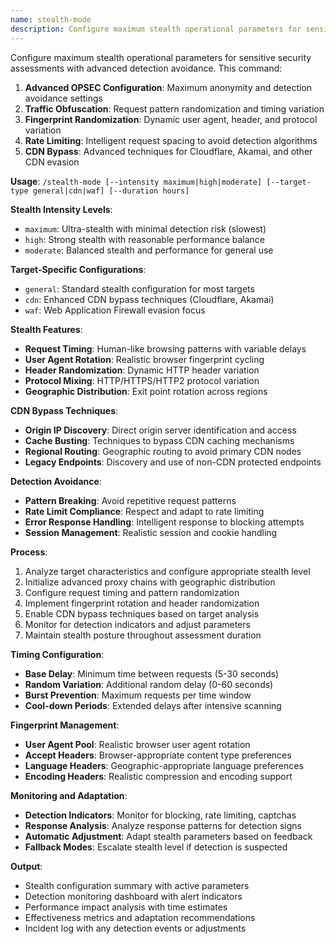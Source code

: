 ```yaml
---
name: stealth-mode
description: Configure maximum stealth operational parameters for sensitive security assessments
---
```


Configure maximum stealth operational parameters for sensitive security assessments with advanced detection avoidance. This command:

1. **Advanced OPSEC Configuration**: Maximum anonymity and detection avoidance settings
2. **Traffic Obfuscation**: Request pattern randomization and timing variation
3. **Fingerprint Randomization**: Dynamic user agent, header, and protocol variation
4. **Rate Limiting**: Intelligent request spacing to avoid detection algorithms
5. **CDN Bypass**: Advanced techniques for Cloudflare, Akamai, and other CDN evasion

**Usage**: `/stealth-mode [--intensity maximum|high|moderate] [--target-type general|cdn|waf] [--duration hours]`

**Stealth Intensity Levels**:
- `maximum`: Ultra-stealth with minimal detection risk (slowest)
- `high`: Strong stealth with reasonable performance balance
- `moderate`: Balanced stealth and performance for general use

**Target-Specific Configurations**:
- `general`: Standard stealth configuration for most targets
- `cdn`: Enhanced CDN bypass techniques (Cloudflare, Akamai)
- `waf`: Web Application Firewall evasion focus

**Stealth Features**:
- **Request Timing**: Human-like browsing patterns with variable delays
- **User Agent Rotation**: Realistic browser fingerprint cycling
- **Header Randomization**: Dynamic HTTP header variation
- **Protocol Mixing**: HTTP/HTTPS/HTTP2 protocol variation
- **Geographic Distribution**: Exit point rotation across regions

**CDN Bypass Techniques**:
- **Origin IP Discovery**: Direct origin server identification and access
- **Cache Busting**: Techniques to bypass CDN caching mechanisms
- **Regional Routing**: Geographic routing to avoid primary CDN nodes
- **Legacy Endpoints**: Discovery and use of non-CDN protected endpoints

**Detection Avoidance**:
- **Pattern Breaking**: Avoid repetitive request patterns
- **Rate Limit Compliance**: Respect and adapt to rate limiting
- **Error Response Handling**: Intelligent response to blocking attempts
- **Session Management**: Realistic session and cookie handling

**Process**:
1. Analyze target characteristics and configure appropriate stealth level
2. Initialize advanced proxy chains with geographic distribution
3. Configure request timing and pattern randomization
4. Implement fingerprint rotation and header randomization
5. Enable CDN bypass techniques based on target analysis
6. Monitor for detection indicators and adjust parameters
7. Maintain stealth posture throughout assessment duration

**Timing Configuration**:
- **Base Delay**: Minimum time between requests (5-30 seconds)
- **Random Variation**: Additional random delay (0-60 seconds)
- **Burst Prevention**: Maximum requests per time window
- **Cool-down Periods**: Extended delays after intensive scanning

**Fingerprint Management**:
- **User Agent Pool**: Realistic browser user agent rotation
- **Accept Headers**: Browser-appropriate content type preferences
- **Language Headers**: Geographic-appropriate language preferences
- **Encoding Headers**: Realistic compression and encoding support

**Monitoring and Adaptation**:
- **Detection Indicators**: Monitor for blocking, rate limiting, captchas
- **Response Analysis**: Analyze response patterns for detection signs
- **Automatic Adjustment**: Adapt stealth parameters based on feedback
- **Fallback Modes**: Escalate stealth level if detection is suspected

**Output**:
- Stealth configuration summary with active parameters
- Detection monitoring dashboard with alert indicators
- Performance impact analysis with time estimates
- Effectiveness metrics and adaptation recommendations
- Incident log with any detection events or adjustments